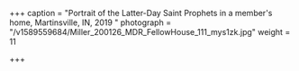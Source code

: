 +++
caption = "Portrait of the Latter-Day Saint Prophets in a member's home, Martinsville, IN, 2019 "
photograph = "/v1589559684/Miller_200126_MDR_FellowHouse_111_mys1zk.jpg"
weight = 11

+++
